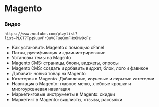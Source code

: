 
# Magento


### Видео

`https://www.youtube.com/playlist?list=PLGT7Tpg9uuvPrBuV8FueOomFHx6Mv9cFz`
* Как установить Magento с помощью cPanel
* Патчи, руссификация и администрирование
* Установка темы на Magento
* Magento CMS: страницы, блоки, виджеты, опросы
* Magento CMS: создать и добавить виджет, блок, лого и фавикон
* Добавить новый товар на Magento
* Категории в Magento. Добавление, корневые и скрытые категории
* Навигация в Magento: главное меню, хлебные крошки и многоуровневая навигация
* Маркетинговые инструменты в Magento: скидки
* Маркетинг в Magento: вишлисты, отзывы, рассылки
